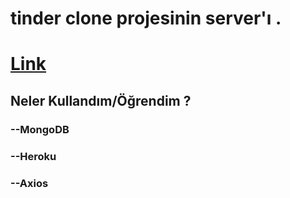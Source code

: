 # tinder clone projesinin server'ı .
# <a href="https://tinder-clone-app-a7ab7.firebaseapp.com/">Link</a>
## Neler Kullandım/Öğrendim ? 
### --MongoDB
### --Heroku
### --Axios
